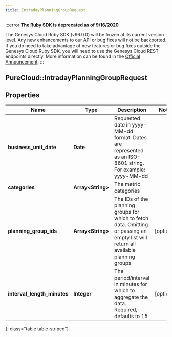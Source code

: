 ```yaml
---
title: IntradayPlanningGroupRequest
---
```


:::error
**The Ruby SDK is deprecated as of 9/16/2020**

The Genesys Cloud Ruby SDK (v96.0.0) will be frozen at its current version level. Any new enhancements to our API or bug fixes will not be backported. If you do need to take advantage of new features or bug fixes outside the Genesys Cloud Ruby SDK, you will need to use the Genesys Cloud REST endpoints directly. More information can be found in the [Official Announcement](https://developer.mypurecloud.com/forum/t/announcement-genesys-cloud-ruby-sdk-end-of-life/8850).
:::


## PureCloud::IntradayPlanningGroupRequest

## Properties

|Name | Type | Description | Notes|
|------------ | ------------- | ------------- | -------------|
| **business_unit_date** | **Date** | Requested date in yyyy-MM-dd format. Dates are represented as an ISO-8601 string. For example: yyyy-MM-dd | |
| **categories** | **Array&lt;String&gt;** | The metric categories | |
| **planning_group_ids** | **Array&lt;String&gt;** | The IDs of the planning groups for which to fetch data.  Omitting or passing an empty list will return all available planning groups | [optional] |
| **interval_length_minutes** | **Integer** | The period/interval in minutes for which to aggregate the data. Required, defaults to 15 | [optional] |
{: class="table table-striped"}


